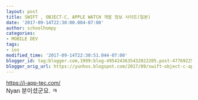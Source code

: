 ```yaml
---
layout: post
title: SWIFT , OBJECT-C, APPLE WATCH 개발 정보 사이트(일본)
date: '2017-09-14T22:30:00.004-07:00'
author: schoolhompy
categories:
- MOBILE DEV
tags:
- ios
modified_time: '2017-09-14T22:30:51.044-07:00'
blogger_id: tag:blogger.com,1999:blog-4954243635432022205.post-4776922502068281610
blogger_orig_url: https://yunhos.blogspot.com/2017/09/swift-object-c-apple-watch.html
---
```


https://i-app-tec.com/<br /><span style="font-family: &quot;Hiragino Kaku Gothic ProN&quot;, Meiryo, Helvetica, Arial, sans-serif; font-size: 16px;">Nyan 분이셨군요. ㅋ</span>